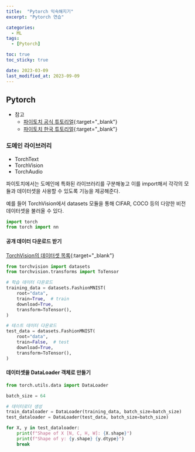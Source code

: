 ```yaml
---
title:  "Pytorch 익숙해지기"
excerpt: "Pytorch 연습"

categories:
  - ML
tags:
  - [Pytorch]

toc: true
toc_sticky: true

date: 2023-03-09
last_modified_at: 2023-09-09
---
```


## Pytorch  
- 참고  
  - [파이토치 공식 튜토리얼](https://pytorch.org/tutorials/beginner/basics/quickstart_tutorial.html){:target="_blank"}  
  - [파이토치 한국 튜토리얼](https://tutorials.pytorch.kr/beginner/basics/quickstart_tutorial.html){:target="_blank"}  

### 도메인 라이브러리  
- TorchText  
- TorchVision  
- TorchAudio  

파이토치에서는 도메인에 특화된 라이브러리를 구분해놓고 이를 import해서 각각의 모듈과 데이터셋을 사용할 수 있도록 기능을 제공해준다.  

예를 들어 TorchVision에서 datasets 모듈을 통해 CIFAR, COCO 등의 다양한 비전 데이터셋을 불러올 수 있다.  

```python  
import torch
from torch import nn
```  

#### 공개 데이터 다운로드 받기  
[TorchVision의 데이터셋 목록](https://pytorch.org/vision/stable/datasets.html){:target="_blank"}  
```python
from torchvision import datasets
from torchvision.transforms import ToTensor

# 학습 데이터 다운로드
training_data = datasets.FashionMNIST(
    root="data",
    train=True,  # train
    download=True,
    transform=ToTensor(),
)

# 테스트 데이터 다운로드
test_data = datasets.FashionMNIST(
    root="data",
    train=False,  # test
    download=True,
    transform=ToTensor(),
)
```
#### 데이터셋을 DataLoader 객체로 만들기  
```python
from torch.utils.data import DataLoader

batch_size = 64

# 데이터로더 생성
train_dataloader = DataLoader(training_data, batch_size=batch_size)
test_dataloader = DataLoader(test_data, batch_size=batch_size)

for X, y in test_dataloader:
    print(f"Shape of X [N, C, H, W]: {X.shape}")
    print(f"Shape of y: {y.shape} {y.dtype}")
    break
```
